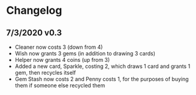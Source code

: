 # Changelog

## 7/3/2020 v0.3

* Cleaner now costs 3 (down from 4)
* Wish now grants 3 gems (in addition to drawing 3 cards)
* Helper now grants 4 coins (up from 3)
* Added a new card, Sparkle, costing 2, which draws 1 card and grants 1 gem, then recycles itself
* Gem Stash now costs 2 and Penny costs 1, for the purposes of buying them if someone else recycled them
